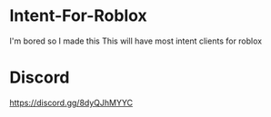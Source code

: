 # Intent-For-Roblox
I'm bored so I made this
This will have most intent clients for roblox
# Discord
https://discord.gg/8dyQJhMYYC
